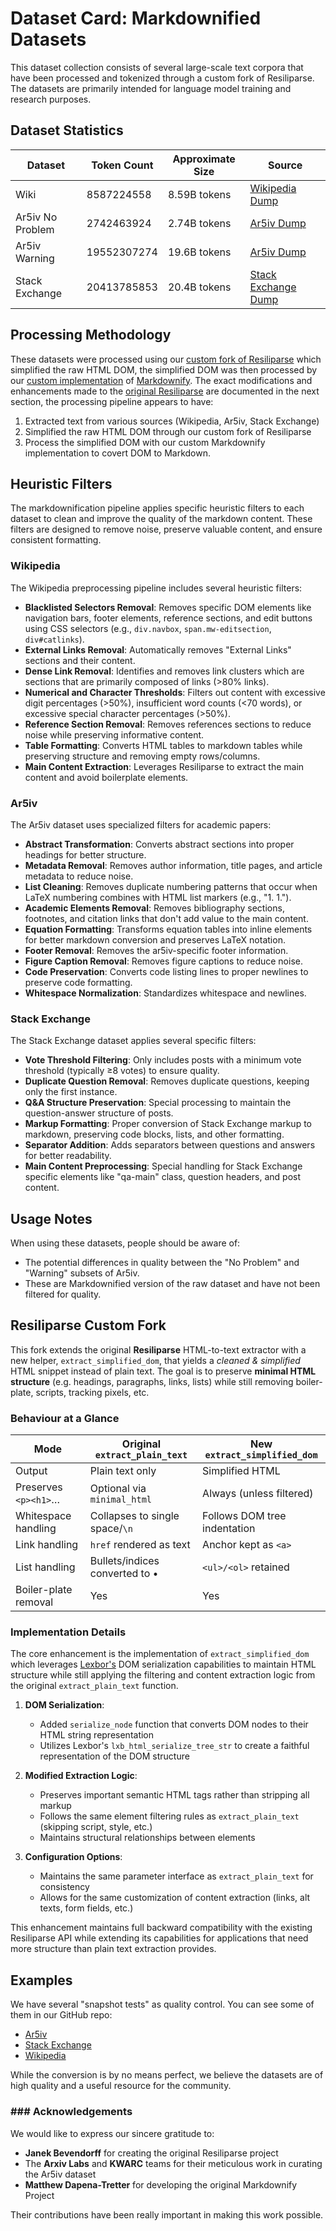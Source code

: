 # Dataset Card: Markdownified Datasets

This dataset collection consists of several large-scale text corpora that have been processed and tokenized through a custom fork of Resiliparse. The datasets are primarily intended for language model training and research purposes.

## Dataset Statistics

| Dataset | Token Count | Approximate Size | Source |
|---------|------------|------------------|--------|
| Wiki | 8587224558 | 8.59B tokens | [Wikipedia Dump](https://dumps.wikimedia.org/other/enterprise_html/runs/20241201/enwiki-NS0-20241201-ENTERPRISE-HTML.json.tar.gz) |
| Ar5iv No Problem | 2742463924 | 2.74B tokens | [Ar5iv Dump](https://sigmathling.kwarc.info/resources/ar5iv-dataset-2024/) |
| Ar5iv Warning | 19552307274 | 19.6B tokens | [Ar5iv Dump](https://sigmathling.kwarc.info/resources/ar5iv-dataset-2024/) |
| Stack Exchange | 20413785853 | 20.4B tokens | [Stack Exchange Dump](https://archive.org/details/stackexchange) |

## Processing Methodology

These datasets were processed using our [custom fork of Resiliparse](https://github.com/stanford-crfm/chatnoir-resiliparse) which simplified the raw HTML DOM, the simplified DOM was then processed by our [custom implementation](https://github.com/marin-community/marin/blob/main/marin/markdown/markdown.py#L145-L650) of [Markdownify](https://github.com/matthewwithanm/python-markdownify). The exact modifications and enhancements made to the [original Resiliparse](https://github.com/chatnoir-eu/chatnoir-resiliparse) are documented in the next section, the processing pipeline appears to have:

1. Extracted text from various sources (Wikipedia, Ar5iv, Stack Exchange)
2. Simplified the raw HTML DOM through our custom fork of Resiliparse
3. Process the simplified DOM with our custom Markdownify implementation to covert DOM to Markdown.

## Heuristic Filters

The markdownification pipeline applies specific heuristic filters to each dataset to clean and improve the quality of the markdown content. These filters are designed to remove noise, preserve valuable content, and ensure consistent formatting.

### Wikipedia

The Wikipedia preprocessing pipeline includes several heuristic filters:

- **Blacklisted Selectors Removal**: Removes specific DOM elements like navigation bars, footer elements, reference sections, and edit buttons using CSS selectors (e.g., `div.navbox`, `span.mw-editsection`, `div#catlinks`).
- **External Links Removal**: Automatically removes "External Links" sections and their content.
- **Dense Link Removal**: Identifies and removes link clusters which are sections that are primarily composed of links (>80% links).
- **Numerical and Character Thresholds**: Filters out content with excessive digit percentages (>50%), insufficient word counts (<70 words), or excessive special character percentages (>50%).
- **Reference Section Removal**: Removes references sections to reduce noise while preserving informative content.
- **Table Formatting**: Converts HTML tables to markdown tables while preserving structure and removing empty rows/columns.
- **Main Content Extraction**: Leverages Resiliparse to extract the main content and avoid boilerplate elements.

### Ar5iv

The Ar5iv dataset uses specialized filters for academic papers:

- **Abstract Transformation**: Converts abstract sections into proper headings for better structure.
- **Metadata Removal**: Removes author information, title pages, and article metadata to reduce noise.
- **List Cleaning**: Removes duplicate numbering patterns that occur when LaTeX numbering combines with HTML list markers (e.g., "1. 1.").
- **Academic Elements Removal**: Removes bibliography sections, footnotes, and citation links that don't add value to the main content.
- **Equation Formatting**: Transforms equation tables into inline elements for better markdown conversion and preserves LaTeX notation.
- **Footer Removal**: Removes the ar5iv-specific footer information.
- **Figure Caption Removal**: Removes figure captions to reduce noise.
- **Code Preservation**: Converts code listing lines to proper newlines to preserve code formatting.
- **Whitespace Normalization**: Standardizes whitespace and newlines.

### Stack Exchange

The Stack Exchange dataset applies several specific filters:

- **Vote Threshold Filtering**: Only includes posts with a minimum vote threshold (typically ≥8 votes) to ensure quality.
- **Duplicate Question Removal**: Removes duplicate questions, keeping only the first instance.
- **Q&A Structure Preservation**: Special processing to maintain the question-answer structure of posts.
- **Markup Formatting**: Proper conversion of Stack Exchange markup to markdown, preserving code blocks, lists, and other formatting.
- **Separator Addition**: Adds separators between questions and answers for better readability.
- **Main Content Preprocessing**: Special handling for Stack Exchange specific elements like "qa-main" class, question headers, and post content.


## Usage Notes

When using these datasets, people should be aware of:
- The potential differences in quality between the "No Problem" and "Warning" subsets of Ar5iv.
- These are Markdownified version of the raw dataset and have not been filtered for quality.

## Resiliparse Custom Fork

This fork extends the original **Resiliparse** HTML-to-text extractor with a new helper, `extract_simplified_dom`, that yields a _cleaned & simplified_ HTML snippet instead of plain text.  The goal is to preserve **minimal HTML structure** (e.g. headings, paragraphs, links, lists) while still removing boiler-plate, scripts, tracking pixels, etc.

### Behaviour at a Glance

| Mode                | Original `extract_plain_text` | New `extract_simplified_dom` |
|---------------------|--------------------------------|------------------------------|
|Output               |Plain text only                |Simplified HTML               |
|Preserves `<p><h1>`… |Optional via `minimal_html`     |Always (unless filtered)      |
|Whitespace handling  |Collapses to single space/`\n`  |Follows DOM tree indentation  |
|Link handling        |`href` rendered as text         |Anchor kept as `<a>`          |
|List handling        |Bullets/indices converted to •  |`<ul>/<ol>` retained          |
|Boiler-plate removal |Yes                             |Yes                           |

### Implementation Details

The core enhancement is the implementation of `extract_simplified_dom` which leverages [Lexbor's](https://github.com/lexbor/lexbor) DOM serialization capabilities to maintain HTML structure while still applying the filtering and content extraction logic from the original `extract_plain_text` function.

1. **DOM Serialization**:
      - Added `serialize_node` function that converts DOM nodes to their HTML string representation
      - Utilizes Lexbor's `lxb_html_serialize_tree_str` to create a faithful representation of the DOM structure

2. **Modified Extraction Logic**:
      - Preserves important semantic HTML tags rather than stripping all markup
      - Follows the same element filtering rules as `extract_plain_text` (skipping script, style, etc.)
      - Maintains structural relationships between elements

3. **Configuration Options**:
      - Maintains the same parameter interface as `extract_plain_text` for consistency
      - Allows for the same customization of content extraction (links, alt texts, form fields, etc.)

This enhancement maintains full backward compatibility with the existing Resiliparse API while extending its capabilities for applications that need more structure than plain text extraction provides.

## Examples

We have several "snapshot tests" as quality control. You can see some of them in our GitHub repo:

- [Ar5iv](https://github.com/marin-community/marin/blob/main/tests/snapshots/ar5iv/expected/arxiv_4.md)
- [Stack Exchange](https://github.com/marin-community/marin/blob/main/tests/snapshots/stackexchange/expected/stackoverflow.md)
- [Wikipedia](https://github.com/marin-community/marin/blob/main/tests/snapshots/wiki/expected/aquila.md)

While the conversion is by no means perfect, we believe the datasets are of high quality and a useful resource for the community.

### ### Acknowledgements

We would like to express our sincere gratitude to:

- **Janek Bevendorff** for creating the original Resiliparse project
- The **Arxiv Labs** and **KWARC** teams for their meticulous work in curating the Ar5iv dataset
- **Matthew Dapena-Tretter** for developing the original Markdownify Project

Their contributions have been really important in making this work possible.
